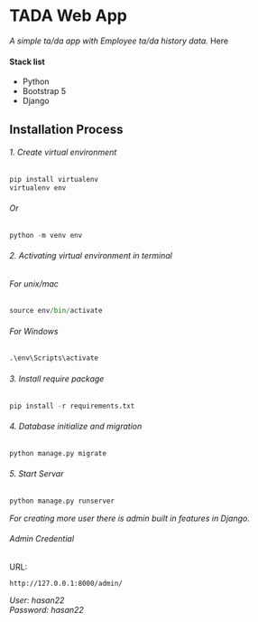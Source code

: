 # TADA Web App
 _A simple ta/da app with Employee ta/da history data._
 Here 
 
 #### Stack list

- Python
- Bootstrap 5
- Django


## Installation Process

###### 1. Create virtual environment
```python
pip install virtualenv
virtualenv env
```
###### Or
```python 
python -m venv env
```
###### 2. Activating virtual environment in terminal
###### For unix/mac
```python
source env/bin/activate
```
###### For Windows
```python
.\env\Scripts\activate
```

###### 3. Install require package
```python
pip install -r requirements.txt
```

###### 4. Database initialize and migration
```python
python manage.py migrate
```

###### 5. Start Servar
```python
python manage.py runserver
```

_For creating more user there is admin built in features in Django._
###### Admin Credential
URL:
```
http://127.0.0.1:8000/admin/
```
_User: hasan22_
<br>
_Password: hasan22_

